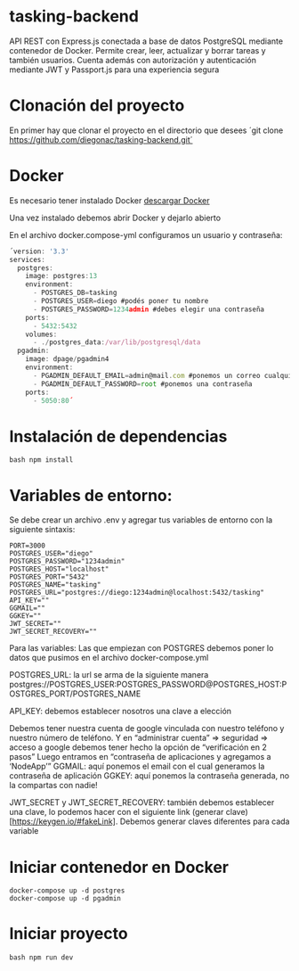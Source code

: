 # tasking-backend
API REST con Express.js conectada a base de datos PostgreSQL mediante contenedor de Docker. Permite crear, leer, actualizar y borrar tareas y también usuarios. Cuenta además con autorización y autenticación mediante JWT y Passport.js para una experiencia segura

# Clonación del proyecto
En primer hay que clonar el proyecto en el directorio que desees
´git clone https://github.com/diegonac/tasking-backend.git´

# Docker
Es necesario tener instalado Docker [descargar Docker](https://www.docker.com/products/docker-desktop/)

Una vez instalado debemos abrir Docker y dejarlo abierto

En el archivo docker.compose-yml configuramos un usuario y contraseña:
```javascript
´version: '3.3'
services:
  postgres:
    image: postgres:13
    environment:
      - POSTGRES_DB=tasking
      - POSTGRES_USER=diego #podés poner tu nombre
      - POSTGRES_PASSWORD=1234admin #debes elegir una contraseña
    ports:
      - 5432:5432
    volumes:
      - ./postgres_data:/var/lib/postgresql/data
  pgadmin:
    image: dpage/pgadmin4
    environment:
      - PGADMIN_DEFAULT_EMAIL=admin@mail.com #ponemos un correo cualquiera
      - PGADMIN_DEFAULT_PASSWORD=root #ponemos una contraseña
    ports:
      - 5050:80´
```
# Instalación de dependencias
``` bash npm install ```

# Variables de entorno:
Se debe crear un archivo .env y agregar tus variables de entorno con la siguiente sintaxis:
```
PORT=3000
POSTGRES_USER="diego" 
POSTGRES_PASSWORD="1234admin"
POSTGRES_HOST="localhost"
POSTGRES_PORT="5432"
POSTGRES_NAME="tasking"
POSTGRES_URL="postgres://diego:1234admin@localhost:5432/tasking"
API_KEY=""
GGMAIL=""
GGKEY=""
JWT_SECRET=""
JWT_SECRET_RECOVERY=""
```

Para las variables:
Las que empiezan con POSTGRES debemos poner lo datos que pusimos en el archivo docker-compose.yml

POSTGRES_URL: la url se arma de la siguiente manera postgres://POSTGRES_USER:POSTGRES_PASSWORD@POSTGRES_HOST:POSTGRES_PORT/POSTGRES_NAME

API_KEY: debemos establecer nosotros una clave a elección

Debemos tener nuestra cuenta de google vinculada con nuestro teléfono y nuestro número de teléfono. Y en “administrar cuenta” ⇒ seguridad ⇒ acceso a google debemos tener hecho la opción de “verificación en 2 pasos”
Luego entramos en “contraseña de aplicaciones y agregamos a ‘NodeApp’”
GGMAIL: aquí ponemos el email con el cual generamos la contraseña de aplicación
GGKEY: aquí ponemos la contraseña generada, no la compartas con nadie!

JWT_SECRET y JWT_SECRET_RECOVERY: también debemos establecer una clave, lo podemos hacer con el siguiente link (generar clave)[https://keygen.io/#fakeLink]. Debemos generar claves diferentes para cada variable

# Iniciar contenedor en Docker
```
docker-compose up -d postgres
docker-compose up -d pgadmin
```
# Iniciar proyecto
```bash npm run dev```

